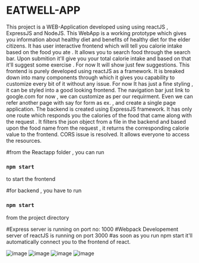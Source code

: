 # EATWELL-APP

This project is a WEB-Application developed using using reactJS , ExpressJS and NodeJS. This WebApp is a working prototype which gives you information about healthy diet and benefits of healthy diet for the elder citizens. It has user interactive frontend which will tell you calorie intake based on the food you ate . It allows you to search food through the search bar. Upon submition it'll give you your total calorie intake and based on that it'll suggest some exercise . For now It will show just few suggestions. This frontend is purely developed using reactJS as a framework. It is breaked down into many components through which it gives you capability to customize every bit of it without any issue. For now It has just a fine styling , it can be styled into a good looking frontend. The navigation bar just link to google.com for now , we can customize as per our requirment. Even we can refer another page with say for form as ex. , and create a single page application.   The backend is created using ExpressJS framework. It has only one route which responds you the calories of the food that came along with the request . It filters the json object from a file in the backend and based upon the food name from the request , it returns the corresponding calorie value to the frontend. CORS issue is resolved. It allows everyone to access the resources.

#from the Reactapp folder , you can run 
### `npm start`
to start the frontend

#for backend , you have to run 
### `npm start`
from the project directory

#Express server is running on port no: 1000
#Webpack Developement server of reactJS is running on port 3000
#as soon as you run npm start it'll automatically connect you to the frontend of react.



![image](https://user-images.githubusercontent.com/69040157/188334608-e835b72e-4078-435c-8657-55077568936a.png)
![image](https://user-images.githubusercontent.com/69040157/188334528-1d2a8fb3-a9fc-48c7-b081-10647ac26c36.png)
![image](https://user-images.githubusercontent.com/69040157/188334557-cb6826bb-ff7d-4634-ba1b-ab1bcfb88f39.png)
![image](https://user-images.githubusercontent.com/69040157/188334580-02fbb6fc-0c3d-4ddc-8109-0656b1b3a34d.png)

